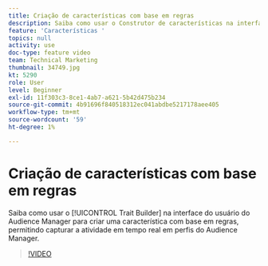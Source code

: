 ```yaml
---
title: Criação de características com base em regras
description: Saiba como usar o Construtor de características na interface do usuário do Audience Manager para criar uma característica com base em regras e capturar atividades em tempo real em perfis do Audience Manager.
feature: 'Características '
topics: null
activity: use
doc-type: feature video
team: Technical Marketing
thumbnail: 34749.jpg
kt: 5290
role: User
level: Beginner
exl-id: 11f303c3-8ce1-4ab7-a621-5b42d475b234
source-git-commit: 4b91696f840518312ec041abdbe5217178aee405
workflow-type: tm+mt
source-wordcount: '59'
ht-degree: 1%

---
```


# Criação de características com base em regras

Saiba como usar o [!UICONTROL Trait Builder] na interface do usuário do Audience Manager para criar uma característica com base em regras, permitindo capturar a atividade em tempo real em perfis do Audience Manager.

>[!VIDEO](https://video.tv.adobe.com/v/34749/?quality=12&learn=on)
